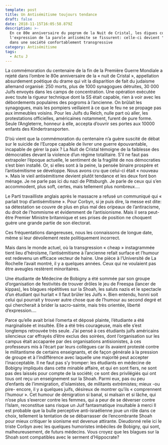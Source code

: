 ```yaml
---
template: post
title: Un Antisémitisme toujours tendance
draft: false
date: 2018-11-15T16:05:58.879Z
description: >-
  En ce 80e anniversaire du pogrom de la Nuit de Cristal, les digues contenant
  l'expression de la parole antisémite se fissurent: celle-ci devient "tendance"
  dans une société confortablement transgressive 
category: Antisémitisme
tags:
  - Actu J
---
```

La commémoration du centenaire de la fin de la Première Guerre Mondiale a rejeté dans l’ombre le 80e anniversaire de  la « nuit de Cristal », appellation absurdement poétique du drame qui vit la disparition de fait du judaisme allemand organisé: 250 morts, plus de 1000 synagogues détruites, 30 000 Juifs envoyés dans les camps de concentration. Une opération exécutée avec toute la rigueur technique dont la SS était capable, rien à voir avec les débordements populaires des pogroms à l’ancienne. On brûlait les synagogues, mais les pompiers veillaient à ce que le feu ne se propage pas aux immeubles voisins. Pour les Juifs du Reich, nulle part où aller, les protestations officielles, américaines notamment, furent de pure forme. Seule l’Angleterre, honneur à elle, accepta d’ouvrir ses portes aux 10000 enfants des KIndertransporten. 



D’où vient que la commémoration du centenaire n’a guère suscité de débat sur le suicide de l’Europe capable de livrer une guerre épouvantable, incapable de gérer la paix ? La Nuit de Cristal témoigne de la faiblesse des démocraties devant la violence d’un régime totalitaire. S’il ne faut pas extrapoler l’époque actuelle, le sentiment de la fragilité de nos démocraties s’est bien installé. Or, si elles sont à la peine, la pensée binaire prospère et l’antisémitisme se développe. Nous avons cru que celui-ci était « nouveau ». Mais le vieil antisémitisme devient plutôt tendance et les deux font bon ménage. Je ne parle pas ici du nazi de Pittsburgh. Je parle de ceux qui s’en accommodent, plus soft, certes, mais tellement   plus nombreux….



Le Parti travailliste anglais après le massacre a refusé un communiqué qui « parlait trop d’antisémitisme ». Pour Corbyn, si je puis dire, la messe est dite: sa détestation se couvre de plus en plus mal des oripeaux de l’antiracisme, du droit de l’hommisme et évidemment de l’antisionisme. Mais il sera peut-être Premier Ministre britannique et ses prises de position ne choquent guère une grande partie de son électorat. 



Ces fréquentations dangereuses, nous les connaissons de longue date, même si leur dévoilement reste politiquement incorrect. 



Mais dans le monde actuel, où la transgression « cheap » instagrammée tient lieu d’héroïsme, l’antisémitisme à l’ancienne refait surface et l’humour est redevenu un efficace vecteur de haine. Une pièce à l’Université de La Rochelle l’avait montré, il y a quelques années. Ceux qui ne voulaient pas être aveugles restèrent minoritaires.



Une étudiante de Médecine de Bobigny a été sommée par son groupe d’organisation de festivités de trouver drôles le jeu de Freespa (lancer de kippas), les blagues répétitives sur la Shoah, les saluts nazis et le spectacle d’un étudiant  qui hurlait « Il faut brûler les Juifs ». Bien entendu, honni soit celui qui pourrait y trouver autre chose que de l’humour au second degré et qui chercherait à brider la sacro-sainte, mais très orientée, liberté d’expression….



Parce qu’elle avait brisé l’omerta et déposé plainte, l’étudiante a été marginalisée et insultée. Elle a été très courageuse, mais elle s’est longtemps retrouvée très seule. J’ai pensé à ces étudiants juifs américains silencieux car effrayés  d’être exclus des soirées, dont l’organisation sur les campus était accaparée par des organisations antisionistes, à ces professeurs mis à l’écart par leurs collègues  car ils avaient protesté contre le militantisme de certains enseignants, et de façon générale à la pression de groupe et à l’indifférence avec laquelle une majorité peut accepter l’inacceptable. Il ne faut pas s’y tromper: les étudiants en médecine de Bobigny impliqués dans cette minable affaire, et qui en sont fiers, ne sont pas des laissés pour compte de la société; ce sont des privilégiés qui ont tous ont reçu un enseignement sur la Shoah. Parmi eux, pas ou peu d’enfants de l’immigration, d’islamistes, de militants extrémistes; mieux -ou pire- encore, il y a quelques juifs, désireux de montrer  qu’ils « comprennent l’humour ».  Cet humour de dénigration  si banal, si malsain et si lâche, qui n’ose plus s’exercer contre les femmes, qui a peur de se déverser contre l’Islam, reconstitue sans risque un Juif fantasmatique insultable à merci  Il est probable que la bulle perceptive anti-israélienne joue un rôle dans ce choix, tellement la tentation de se débarrasser de l’encombrante Shoah pour mieux critiquer le sionisme est devenue  attirante. Dieudonné relie ici le triste Corbyn avec les quelques humoristes imbéciles de Bobigny, qui sont, malheureusement, de futurs médecins. Vous croyez que les blagues sur la Shoah sont compatibles avec le serment d’Hippocrate?
